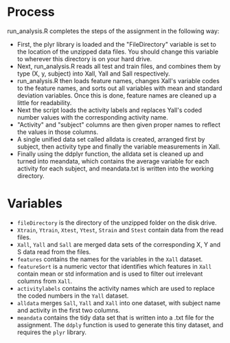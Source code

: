 # Process

run_analysis.R completes the steps of the assignment in the following way:

* First, the plyr library is loaded and the "FileDirectory" variable is set to the location of the unzipped data files. You should change this variable to wherever this directory is on your hard drive.
* Next, run_analysis.R reads all test and train files, and combines them by type (X, y, subject) into Xall, Yall and Sall respectively.
* run_analysis.R then loads feature names, changes Xall's variable codes to the feature names, and sorts out all variables with mean and standard deviation variables. Once this is done, feature names are cleaned up a little for readability.
* Next the script loads the activity labels and replaces Yall's coded number values with the corresponding activity name.
* "Activity" and "subject" columns are then given proper names to reflect the values in those columns.
* A single unified data set called alldata is created, arranged first by subject, then activity type and finally the variable measurements in Xall.
* Finally using the ddplyr function, the alldata set is cleaned up and turned into meandata, which contains the average variable for each activity for each subject, and meandata.txt is written into the working directory.

# Variables

* `fileDirectory` is the directory of the unzipped folder on the disk drive.
* `Xtrain`, `Ytrain`, `Xtest`, `Ytest`, `Strain` and `Stest` contain data from the read files.
* `Xall`, `Yall` and `Sall` are merged data sets of the corresponding X, Y and S data read from the files.
* `features` contains the names for the variables in the `Xall` dataset.
* `featureSort` is a numeric vector that identifies which features in `Xall` contain mean or std information and is used to filter out irrelevant columns from `Xall`.
* `activitylabels` contains the activity names which are used to replace the coded numbers in the `Yall` dataset.
* `alldata` merges `Sall`, `Yall` and `Xall` into one dataset, with subject name and activity in the first two columns.
* `meandata` contains the tidy data set that is written into a .txt file for the assignment. The `ddply` function is used to generate this tiny dataset, and requires the `plyr` library.